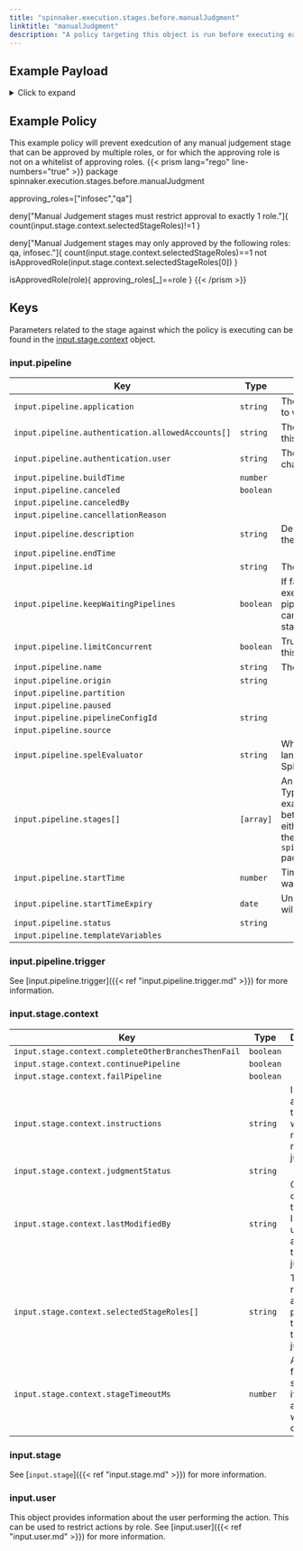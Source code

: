 ```yaml
---
title: "spinnaker.execution.stages.before.manualJudgment"
linktitle: "manualJudgment"
description: "A policy targeting this object is run before executing each task in a manualJudgment stage."
---
```


## Example Payload

<details><summary>Click to expand</summary>

```json
{
  "input": {
    "pipeline": {
      "application": "hostname",
      "authentication": {
        "allowedAccounts": [
          "spinnaker",
          "staging",
          "staging-ecs"
        ],
        "user": "myUserName"
      },
      "buildTime": 1620762127532,
      "canceled": false,
      "canceledBy": null,
      "cancellationReason": null,
      "description": null,
      "endTime": null,
      "id": "01F5EF6V1CTYQBD3HBNZXG0CTJ",
      "initialConfig": {},
      "keepWaitingPipelines": false,
      "limitConcurrent": true,
      "name": "scale deployments",
      "notifications": [],
      "origin": "api",
      "partition": null,
      "paused": null,
      "pipelineConfigId": "7db1e350-dedb-4dc1-9976-e71f97b5f132",
      "source": null,
      "spelEvaluator": "v4",
      "stages": [],
      "startTime": 1620762127602,
      "startTimeExpiry": null,
      "status": "RUNNING",
      "systemNotifications": [],
      "templateVariables": null,
      "trigger": {
        "artifacts": [
          {
            "artifactAccount": "myUserName",
            "customKind": false,
            "location": null,
            "metadata": {
              "id": "4aa85178-0618-46c4-b530-6883d393656d"
            },
            "name": "manifests/deploy-spinnaker.yaml",
            "provenance": null,
            "reference": "Https://api.github.com/repos/myUserName/hostname/contents/manifests/deploy-spinnaker.yaml",
            "type": "github/file",
            "uuid": null,
            "version": "master"
          },
          {
            "artifactAccount": "myUserName",
            "customKind": false,
            "location": null,
            "metadata": {
              "id": "e79162ab-69cb-4ff7-acf4-a8f2875ef8ef"
            },
            "name": "manifests/service-spinnaker.yaml",
            "provenance": null,
            "reference": "Https://api.github.com/repos/myUserName/hostname/contents/manifests/service-spinnaker.yaml",
            "type": "github/file",
            "uuid": null,
            "version": null
          }
        ],
        "correlationId": null,
        "isDryRun": false,
        "isRebake": false,
        "isStrategy": false,
        "notifications": [],
        "other": {
          "artifacts": [
            {
              "artifactAccount": "myUserName",
              "customKind": false,
              "metadata": {
                "id": "4aa85178-0618-46c4-b530-6883d393656d"
              },
              "name": "manifests/deploy-spinnaker.yaml",
              "reference": "Https://api.github.com/repos/myUserName/hostname/contents/manifests/deploy-spinnaker.yaml",
              "type": "github/file",
              "version": "master"
            },
            {
              "artifactAccount": "myUserName",
              "customKind": false,
              "metadata": {
                "id": "e79162ab-69cb-4ff7-acf4-a8f2875ef8ef"
              },
              "name": "manifests/service-spinnaker.yaml",
              "reference": "Https://api.github.com/repos/myUserName/hostname/contents/manifests/service-spinnaker.yaml",
              "type": "github/file"
            }
          ],
          "dryRun": false,
          "enabled": false,
          "eventId": "ce0c7aa0-7c0e-463e-9074-84a1270a0e78",
          "executionId": "01F5EF6V1CTYQBD3HBNZXG0CTJ",
          "expectedArtifacts": [
            {
              "boundArtifact": {
                "artifactAccount": "myUserName",
                "customKind": false,
                "metadata": {
                  "id": "4aa85178-0618-46c4-b530-6883d393656d"
                },
                "name": "manifests/deploy-spinnaker.yaml",
                "reference": "Https://api.github.com/repos/myUserName/hostname/contents/manifests/deploy-spinnaker.yaml",
                "type": "github/file",
                "version": "master"
              },
              "defaultArtifact": {
                "artifactAccount": "myUserName",
                "customKind": false,
                "metadata": {
                  "id": "4aa85178-0618-46c4-b530-6883d393656d"
                },
                "name": "manifests/deploy-spinnaker.yaml",
                "reference": "Https://api.github.com/repos/myUserName/hostname/contents/manifests/deploy-spinnaker.yaml",
                "type": "github/file",
                "version": "master"
              },
              "id": "0cf98032-1b0f-48db-9314-09c69293b3a6",
              "matchArtifact": {
                "artifactAccount": "myUserName",
                "customKind": true,
                "metadata": {
                  "id": "3f72ed8e-cb95-454f-9119-2323682121ff"
                },
                "name": "manifests/deploy-spinnaker.yaml",
                "type": "github/file"
              },
              "useDefaultArtifact": true,
              "usePriorArtifact": false
            },
            {
              "boundArtifact": {
                "artifactAccount": "myUserName",
                "customKind": false,
                "metadata": {
                  "id": "e79162ab-69cb-4ff7-acf4-a8f2875ef8ef"
                },
                "name": "manifests/service-spinnaker.yaml",
                "reference": "Https://api.github.com/repos/myUserName/hostname/contents/manifests/service-spinnaker.yaml",
                "type": "github/file"
              },
              "defaultArtifact": {
                "artifactAccount": "myUserName",
                "customKind": false,
                "metadata": {
                  "id": "e79162ab-69cb-4ff7-acf4-a8f2875ef8ef"
                },
                "name": "manifests/service-spinnaker.yaml",
                "reference": "Https://api.github.com/repos/myUserName/hostname/contents/manifests/service-spinnaker.yaml",
                "type": "github/file"
              },
              "id": "425d20a8-2942-4902-8d2b-277769a1492c",
              "matchArtifact": {
                "artifactAccount": "myUserName",
                "customKind": true,
                "metadata": {
                  "id": "d7ac7eca-0131-4d54-ab8f-880ff0041e4f"
                },
                "name": "manifests/service-spinnaker",
                "type": "github/file"
              },
              "useDefaultArtifact": true,
              "usePriorArtifact": false
            }
          ],
          "notifications": [],
          "parameters": {
            "namespace": "staging",
            "replicas": "2"
          },
          "preferred": false,
          "rebake": false,
          "resolvedExpectedArtifacts": [
            {
              "boundArtifact": {
                "artifactAccount": "myUserName",
                "customKind": false,
                "metadata": {
                  "id": "4aa85178-0618-46c4-b530-6883d393656d"
                },
                "name": "manifests/deploy-spinnaker.yaml",
                "reference": "Https://api.github.com/repos/myUserName/hostname/contents/manifests/deploy-spinnaker.yaml",
                "type": "github/file",
                "version": "master"
              },
              "defaultArtifact": {
                "artifactAccount": "myUserName",
                "customKind": false,
                "metadata": {
                  "id": "4aa85178-0618-46c4-b530-6883d393656d"
                },
                "name": "manifests/deploy-spinnaker.yaml",
                "reference": "Https://api.github.com/repos/myUserName/hostname/contents/manifests/deploy-spinnaker.yaml",
                "type": "github/file",
                "version": "master"
              },
              "id": "0cf98032-1b0f-48db-9314-09c69293b3a6",
              "matchArtifact": {
                "artifactAccount": "myUserName",
                "customKind": true,
                "metadata": {
                  "id": "3f72ed8e-cb95-454f-9119-2323682121ff"
                },
                "name": "manifests/deploy-spinnaker.yaml",
                "type": "github/file"
              },
              "useDefaultArtifact": true,
              "usePriorArtifact": false
            },
            {
              "boundArtifact": {
                "artifactAccount": "myUserName",
                "customKind": false,
                "metadata": {
                  "id": "e79162ab-69cb-4ff7-acf4-a8f2875ef8ef"
                },
                "name": "manifests/service-spinnaker.yaml",
                "reference": "Https://api.github.com/repos/myUserName/hostname/contents/manifests/service-spinnaker.yaml",
                "type": "github/file"
              },
              "defaultArtifact": {
                "artifactAccount": "myUserName",
                "customKind": false,
                "metadata": {
                  "id": "e79162ab-69cb-4ff7-acf4-a8f2875ef8ef"
                },
                "name": "manifests/service-spinnaker.yaml",
                "reference": "Https://api.github.com/repos/myUserName/hostname/contents/manifests/service-spinnaker.yaml",
                "type": "github/file"
              },
              "id": "425d20a8-2942-4902-8d2b-277769a1492c",
              "matchArtifact": {
                "artifactAccount": "myUserName",
                "customKind": true,
                "metadata": {
                  "id": "d7ac7eca-0131-4d54-ab8f-880ff0041e4f"
                },
                "name": "manifests/service-spinnaker",
                "type": "github/file"
              },
              "useDefaultArtifact": true,
              "usePriorArtifact": false
            }
          ],
          "strategy": false,
          "type": "manual",
          "user": "myUserName"
        },
        "parameters": {
          "namespace": "staging",
          "replicas": "2"
        },
        "resolvedExpectedArtifacts": [
          {
            "boundArtifact": {
              "artifactAccount": "myUserName",
              "customKind": false,
              "location": null,
              "metadata": {
                "id": "4aa85178-0618-46c4-b530-6883d393656d"
              },
              "name": "manifests/deploy-spinnaker.yaml",
              "provenance": null,
              "reference": "Https://api.github.com/repos/myUserName/hostname/contents/manifests/deploy-spinnaker.yaml",
              "type": "github/file",
              "uuid": null,
              "version": "master"
            },
            "defaultArtifact": {
              "artifactAccount": "myUserName",
              "customKind": false,
              "location": null,
              "metadata": {
                "id": "4aa85178-0618-46c4-b530-6883d393656d"
              },
              "name": "manifests/deploy-spinnaker.yaml",
              "provenance": null,
              "reference": "Https://api.github.com/repos/myUserName/hostname/contents/manifests/deploy-spinnaker.yaml",
              "type": "github/file",
              "uuid": null,
              "version": "master"
            },
            "id": "0cf98032-1b0f-48db-9314-09c69293b3a6",
            "matchArtifact": {
              "artifactAccount": "myUserName",
              "customKind": true,
              "location": null,
              "metadata": {
                "id": "3f72ed8e-cb95-454f-9119-2323682121ff"
              },
              "name": "manifests/deploy-spinnaker.yaml",
              "provenance": null,
              "reference": null,
              "type": "github/file",
              "uuid": null,
              "version": null
            },
            "useDefaultArtifact": true,
            "usePriorArtifact": false
          },
          {
            "boundArtifact": {
              "artifactAccount": "myUserName",
              "customKind": false,
              "location": null,
              "metadata": {
                "id": "e79162ab-69cb-4ff7-acf4-a8f2875ef8ef"
              },
              "name": "manifests/service-spinnaker.yaml",
              "provenance": null,
              "reference": "Https://api.github.com/repos/myUserName/hostname/contents/manifests/service-spinnaker.yaml",
              "type": "github/file",
              "uuid": null,
              "version": null
            },
            "defaultArtifact": {
              "artifactAccount": "myUserName",
              "customKind": false,
              "location": null,
              "metadata": {
                "id": "e79162ab-69cb-4ff7-acf4-a8f2875ef8ef"
              },
              "name": "manifests/service-spinnaker.yaml",
              "provenance": null,
              "reference": "Https://api.github.com/repos/myUserName/hostname/contents/manifests/service-spinnaker.yaml",
              "type": "github/file",
              "uuid": null,
              "version": null
            },
            "id": "425d20a8-2942-4902-8d2b-277769a1492c",
            "matchArtifact": {
              "artifactAccount": "myUserName",
              "customKind": true,
              "location": null,
              "metadata": {
                "id": "d7ac7eca-0131-4d54-ab8f-880ff0041e4f"
              },
              "name": "manifests/service-spinnaker",
              "provenance": null,
              "reference": null,
              "type": "github/file",
              "uuid": null,
              "version": null
            },
            "useDefaultArtifact": true,
            "usePriorArtifact": false
          }
        ],
        "type": "manual",
        "user": "myUserName"
      },
      "type": "PIPELINE"
    },
    "stage": {
      "context": {
        "completeOtherBranchesThenFail": false,
        "continuePipeline": true,
        "failPipeline": false,
        "instructions": "is the new service working?",
        "judgmentInputs": [],
        "judgmentStatus": "continue",
        "lastModifiedBy": "myUserName",
        "notifications": [],
        "stageTimeoutMs": 60000
      },
      "endTime": null,
      "id": "01F5EF6V5C94PAJ0JPEDAGV18W",
      "lastModified": {
        "allowedAccounts": [
          "spinnaker",
          "staging",
          "staging-ecs"
        ],
        "lastModifiedTime": 1620762143342,
        "user": "myUserName"
      },
      "name": "Manual Judgment",
      "outputs": {},
      "parentStageId": null,
      "refId": "4",
      "requisiteStageRefIds": [
        "2",
        "3"
      ],
      "scheduledTime": null,
      "startTime": 1620762136521,
      "startTimeExpiry": null,
      "status": "RUNNING",
      "syntheticStageOwner": null,
      "tasks": [
        {
          "endTime": null,
          "id": "1",
          "implementingClass": "com.netflix.spinnaker.orca.echo.pipeline.ManualJudgmentStage.WaitForManualJudgmentTask",
          "loopEnd": false,
          "loopStart": false,
          "name": "waitForJudgment",
          "stageEnd": true,
          "stageStart": true,
          "startTime": 1620762136595,
          "status": "RUNNING"
        }
      ],
      "type": "manualJudgment"
    },
    "user": {
      "isAdmin": false,
      "roles": [],
      "username": "myUserName"
    }
  }
}

```
</details>

## Example Policy
This example policy will prevent exedcution of any manual judgement stage that can be approved by multiple roles, or for which the approving role is not on a whitelist of approving roles.
{{< prism lang="rego" line-numbers="true" >}}
package spinnaker.execution.stages.before.manualJudgment

approving_roles=["infosec","qa"]

deny["Manual Judgement stages must restrict approval to exactly 1 role."]{
    count(input.stage.context.selectedStageRoles)!=1
}

deny["Manual Judgement stages may only approved by the following roles: qa, infosec."]{
    count(input.stage.context.selectedStageRoles)==1
    not isApprovedRole(input.stage.context.selectedStageRoles[0])
}

isApprovedRole(role){
    approving_roles[_]==role
}
{{< /prism >}}

## Keys

Parameters related to the stage against which the policy is executing can be found in the [input.stage.context](#inputstagecontext) object.

### input.pipeline

| Key                                               | Type      | Description                                                                                                                                                                                                                                                |
| ------------------------------------------------- | --------- | ---------------------------------------------------------------------------------------------------------------------------------------------------------------------------------------------------------------------------------------------------------- |
| `input.pipeline.application`                      | `string`  | The name of the Spinnaker application to which this pipeline belongs.                                                                                                                                                                                      |
| `input.pipeline.authentication.allowedAccounts[]` | `string`  | The list of accounts to which the user this stage is running as has access.                                                                                                                                                                                |
| `input.pipeline.authentication.user`              | `string`  | The Spinnaker user initiating the change.                                                                                                                                                                                                                  |
| `input.pipeline.buildTime`                        | `number`  |                                                                                                                                                                                                                                                            |
| `input.pipeline.canceled`                         | `boolean` |                                                                                                                                                                                                                                                            |
| `input.pipeline.canceledBy`                       | ` `       |                                                                                                                                                                                                                                                            |
| `input.pipeline.cancellationReason`               | ` `       |                                                                                                                                                                                                                                                            |
| `input.pipeline.description`                      | `string`  | Description of the pipeline defined in the UI                                                                                                                                                                                                              |
| `input.pipeline.endTime`                          | ` `       |                                                                                                                                                                                                                                                            |
| `input.pipeline.id`                               | `string`  | The unique ID of the pipeline                                                                                                                                                                                                                              |
| `input.pipeline.keepWaitingPipelines` | `boolean` | If false and concurrent pipeline execution is disabled, then the pipelines in the waiting queue will get canceled when the next execution starts. |
| `input.pipeline.limitConcurrent`                  | `boolean` | True if only 1 concurrent execution of this pipeline is allowed.                                                                                                                                                                                           |
| `input.pipeline.name`                             | `string`  | The name of this pipeline.                                                                                                                                                                                                                                 |
| `input.pipeline.origin`                           | `string`  |                                                                                                                                                                                                                                                            |
| `input.pipeline.partition`                        | ` `       |                                                                                                                                                                                                                                                            |
| `input.pipeline.paused`                           | ` `       |                                                                                                                                                                                                                                                            |
| `input.pipeline.pipelineConfigId`                 | `string`  |                                                                                                                                                                                                                                                            |
| `input.pipeline.source`                           | ` `       |                                                                                                                                                                                                                                                            |
| `input.pipeline.spelEvaluator`                    | `string`  | Which version of spring expression language is being used to evaluate SpEL.                                                                                                                                                                                |
| `input.pipeline.stages[]`                         | `[array]` | An array of the stages in the pipeline. Typically if you are writing a policy that examines multiple pipeline stages, it is better to write that policy against either the `opa.pipelines package`, or the `spinnaker.execution.pipelines.before` package. |
| `input.pipeline.startTime`                        | `number`  | Timestamp from when the pipeline was started.                                                                                                                                                                                                              |
| `input.pipeline.startTimeExpiry`                  | `date `   | Unix epoch date at which the pipeline will expire.                                                                                                                                                                                                         |
| `input.pipeline.status`                           | `string`  |                                                                                                                                                                                                                                                            |
| `input.pipeline.templateVariables`                | ` `       |                                                                                                                                                                                                                                                            |

### input.pipeline.trigger

See [input.pipeline.trigger]({{< ref "input.pipeline.trigger.md" >}}) for more information.

### input.stage.context

| Key                                                 | Type      | Description |
| --------------------------------------------------- | --------- | ----------- |
| `input.stage.context.completeOtherBranchesThenFail` | `boolean` |             |
| `input.stage.context.continuePipeline`              | `boolean` |             |
| `input.stage.context.failPipeline`                  | `boolean` |             |
| `input.stage.context.instructions`                  | `string`  | Instructions are shown to the user when making a manual judgment.            |
| `input.stage.context.judgmentStatus`                | `string`  |             |
| `input.stage.context.lastModifiedBy`                | `string`  | Once completed, this is the ID of the user that approved the judgement.            |
| `input.stage.context.selectedStageRoles[]`          | `string`  | The list of roles that are permitted to approve the manual judgement.            |
| `input.stage.context.stageTimeoutMs`                | `number`  | Allows forcing the stage to fail if its not approved within a certain time  |

### input.stage

See [`input.stage`]({{< ref "input.stage.md" >}}) for more information.

### input.user

This object provides information about the user performing the action. This can be used to restrict actions by role. See [input.user]({{< ref "input.user.md" >}}) for more information.
